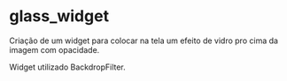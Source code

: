 # glass_widget

Criação de um widget para colocar na tela um efeito de vidro pro cima da imagem com opacidade.

Widget utilizado BackdropFilter.
